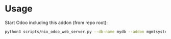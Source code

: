 # Usage

Start Odoo including this addon (from repo root):

```bash
python3 scripts/nix_odoo_web_server.py --db-name mydb --addon mgmtsystem_action_template
```
